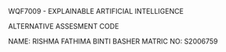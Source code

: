 WQF7009 - EXPLAINABLE ARTIFICIAL INTELLIGENCE

ALTERNATIVE ASSESMENT CODE

NAME: RISHMA FATHIMA BINTI BASHER
MATRIC NO: S2006759
